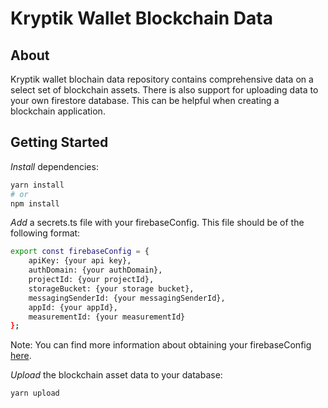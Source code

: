# Kryptik Wallet Blockchain Data

## About
Kryptik wallet blochain data repository contains comprehensive data on a select set of blockchain assets. There is also support for uploading data to your own firestore database. This can be helpful when creating a blockchain application. 


## Getting Started

*Install* dependencies:

```bash
yarn install
# or
npm install
```

*Add* a secrets.ts file with your firebaseConfig. This file should be of the following format:

```bash
export const firebaseConfig = {
    apiKey: {your api key},
    authDomain: {your authDomain},
    projectId: {your projectId},
    storageBucket: {your storage bucket},
    messagingSenderId: {your messagingSenderId},
    appId: {your appId},
    measurementId: {your measurementId}
};
```

Note: You can find more information about obtaining your firebaseConfig [here](https://firebase.google.com/docs/web/learn-more#config-object).

*Upload* the blockchain asset data to your database:

```bash
yarn upload
```
